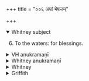 +++
title = "००६ अपां भेषजम्"

+++
<details open><summary>Whitney subject</summary>

6. To the waters: for blessings.
</details>

<details><summary>VH anukramaṇī</summary>

अपां भेषजम्।  
१-४ सिन्धुद्वीपः।(अथर्वा कृतिर्वा)। (अपांनपात्,) आपः, २ आपः सोमोऽग्निश्च। गायत्री, ४ पथ्यापङ्क्तिः।
</details>

<details><summary>Whitney anukramaṇī</summary>

[Sindhudvīpa (Atharvākṛti).—(etc., as 4). 4. pathyāpan̄kti.]]
</details>

<details><summary>Whitney</summary>

### Comment
The hymn is not found in Pāipp., but perhaps stood at the beginning of its text, on the lost first leaf: see ⌊Bloomfield's introd. to the Kāuś., p. xxxvii and ref's, esp. Weber, v. 78 and xiii. 431⌋. Verses 1-3 occur in RV., as noted under the preceding hymn, and 1-2 in other texts, as pointed out under the verses. For the use of the hymn, with its predecessor or its two predecessors, in Kāuś. and Vāit., see above, under those hymns. Verse 1 is also (Kāuś. 9. 7) directed to be repeated (with the gāyatrī or sāvitrī-verse) at the beginning and end of śānti rites, and to be recited part by part six times, with rinsing of the mouth, in the indramahotsava ceremony (140. 5).


### Translations
Translated: Weber, iv. 397; Griffith, i. 8.
</details>

<details><summary>Griffith</summary>

To the waters, for health and wealth
</details>

